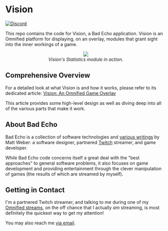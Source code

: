 # Vision
[![Discord](https://img.shields.io/discord/348353194801364992?style=flat-square&label=Discord&logo=discord&logoColor=white&color=7289DA)](https://discord.gg/omni) 

This repo contains the code for Vision, a Bad Echo application. Vision is an Omnified platform for displaying, on an overlay, modules that grant sight into the inner workings of a game.

<p align="center">
	<img src="https://badecho.com/wp-content/uploads/2022/02/VisionStatistics.png"/>
	<br/>
	<em>Vision's Statistics module in action.</em>
</p>

## Comprehensive Overview

For a detailed look at what Vision is and how it works, please refer to its dedicated article:
[Vision: An Omnified Game Overlay](https://badecho.com/index.php/2022/02/14/vision/)

This article provides some high-level design as well as diving deep into all of the various parts that make it work.

## About Bad Echo
Bad Echo is a collection of software technologies and [various writings](https://badecho.com) by Matt Weber: a software designer, partnered [Twitch](https://twitch.tv/omni) streamer, and game developer.

While Bad Echo code concerns itself a great deal with the "best approaches" to general software problems, it also focuses on game development and providing entertainment through the clever manipulation of games (the results of which are streamed by myself).

## Getting in Contact
I'm a partnered Twitch streamer, and talking to me during one of my [Omnified streams](https://twitch.tv/omni), on the off chance that I actually _am_ streaming, is most definitely the quickest way to get my attention!

You may also reach me [via email](mailto:matt@badecho.com).